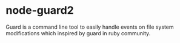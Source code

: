 # node-guard2

Guard is a command line tool to easily handle events on file system
modifications which inspired by guard in ruby community.
